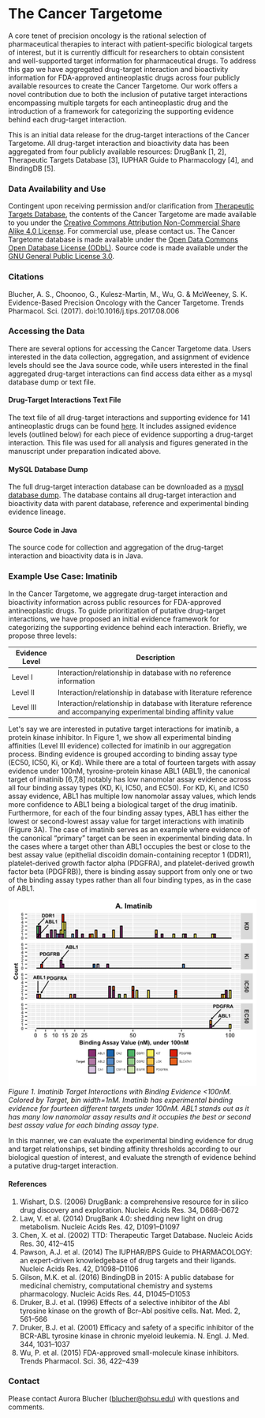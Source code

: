 # The Cancer Targetome
A core tenet of precision oncology is the rational selection of pharmaceutical therapies 
to interact with patient-specific biological targets of interest, but it is currently 
difficult for researchers to obtain consistent and well-supported target information for 
pharmaceutical drugs. To address this gap we have aggregated drug-target interaction and 
bioactivity information for FDA-approved antineoplastic drugs across four publicly available 
resources to create the Cancer Targetome. Our work offers a novel contribution due to 
both the inclusion of putative target interactions encompassing multiple targets for each 
antineoplastic drug and the introduction of a framework for categorizing the supporting 
evidence behind each drug-target interaction.

This is an initial data release for the drug-target interactions of the Cancer Targetome. 
All drug-target interaction and bioactivity data has been aggregated from four 
publicly available resources: DrugBank [1, 2], Therapeutic Targets Database [3], IUPHAR Guide to 
Pharmacology [4], and BindingDB [5]. 

### Data Availability and Use
Contingent upon receiving permission and/or clarification from [Therapeutic Targets Database](http://bidd.nus.edu.sg/group/cjttd/), the contents of the Cancer Targetome are made available to you under the [Creative Commons Attribution Non-Commercial Share Alike 4.0 License](https://creativecommons.org/licenses/by-nc/4.0/legalcode). For commercial use, please contact us. The Cancer Targetome database is made available under the [Open Data Commons Open Database License (ODbL)](https://opendatacommons.org/licenses/odbl/1.0/). Source code is made available under the [GNU General Public License 3.0](https://opensource.org/licenses/GPL-3.0). 

### Citations
Blucher, A. S., Choonoo, G., Kulesz-Martin, M., Wu, G. & McWeeney, S. K. Evidence-Based Precision Oncology with the Cancer Targetome. Trends Pharmacol. Sci. (2017). doi:10.1016/j.tips.2017.08.006

### Accessing the Data 
There are several options for accessing the Cancer Targetome data. Users interested in the data collection, aggregation, and assignment of evidence levels should see the Java source code, while users interested in the final aggregated drug-target interactions can find access data either as a mysql database dump or text file. 

#### Drug-Target Interactions Text File
The text file of all drug-target interactions and supporting evidence for 141 antineoplastic drugs can be found [here](https://github.com/ablucher/The-Cancer-Targetome/blob/master/results_070617/Targetome_FullEvidence_070617.txt). It includes assigned evidence levels (outlined below) for each piece of evidence supporting a drug-target interaction.  This file was used for all analysis 
and figures generated in the manuscript under preparation indicated above.

#### MySQL Database Dump
The full drug-target interaction database can be downloaded as a [mysql database dump](https://github.com/ablucher/The-Cancer-Targetome/tree/master/database). The database contains all drug-target interaction and bioactivity data with parent database, reference and experimental binding evidence lineage. 
#### Source Code in Java
The source code for collection and aggregation of the drug-target interaction and bioactivity data is in Java. 


### Example Use Case: Imatinib
In the Cancer Targetome, we aggregate drug-target interaction and bioactivity information across 
public resources for FDA-approved antineoplastic drugs. To guide prioritization of putative drug-target interactions, 
we have proposed an initial evidence framework for categorizing the supporting evidence behind each interaction. 
Briefly, we propose three levels:

Evidence Level | Description
------------ | -------------
Level I | Interaction/relationship in database with no reference information
Level II | Interaction/relationship in database with literature reference
Level III | Interaction/relationship in database with literature reference and accompanying experimental binding affinity value

Let's say we are interested in putative target interactions for imatinib, a protein kinase inhibitor. In Figure 1, we show all experimental binding affinities (Level III evidence) collected for imatinib in our aggregation process. Binding evidence is grouped according to binding assay type (EC50, IC50, Ki, or Kd). While there are a total of fourteen targets with assay evidence under 100nM, tyrosine-protein kinase ABL1 (ABL1), the canonical target of imatinib [6,7,8] notably has low nanomolar assay evidence across all four binding assay types (KD, Ki, IC50, and EC50). For KD, Ki, and IC50 assay evidence, ABL1 has multiple low nanomolar assay values, which lends more confidence to ABL1 being a biological target of the drug imatinib. Furthermore, for each of the four binding assay types, ABL1 has either the lowest or second-lowest assay value for target interactions with imatinib (Figure 3A). The case of imatinib serves as an example where evidence of the canonical “primary” target can be seen in experimental binding data. In the cases where a target other than ABL1 occupies the best or close to the best assay value (epithelial discoidin domain-containing receptor 1 (DDR1), platelet-derived growth factor alpha (PDGFRA), and platelet-derived growth factor beta (PDGFRB)), there is binding assay support from only one or two of the binding assay types rather than all four binding types, as in the case of ABL1.

![Figure 1. Imatinib Target Interactions with Binding Evidence <100nM](Fig3A_Imatinib_Revisions.png "Figure 1. Imatinib Target Interactions with Binding Evidence <100nM.")*Figure 1. Imatinib Target Interactions with Binding Evidence <100nM. Colored by Target, bin width=1nM. Imatinib has experimental binding evidence for fourteen different targets under 100nM. ABL1 stands out as it has many low nanomolar assay results and it occupies the best or second best assay value for each binding assay type.*

In this manner, we can evaluate the experimental binding evidence for drug and target relationships, 
set binding affinity thresholds according to our biological question of interest, and evaluate
the strength of evidence behind a putative drug-target interaction. 
#### References
1. Wishart, D.S. (2006) DrugBank: a comprehensive resource for in silico drug discovery and exploration. Nucleic Acids Res. 34, D668–D672
2. Law, V. et al. (2014) DrugBank 4.0: shedding new light on drug metabolism. Nucleic Acids Res. 42, D1091–D1097
3. Chen, X. et al. (2002) TTD: Therapeutic Target Database. Nucleic Acids Res. 30, 412–415
4. Pawson, A.J. et al. (2014) The IUPHAR/BPS Guide to PHARMACOLOGY: an expert-driven knowledgebase of drug targets and their ligands. Nucleic Acids Res. 42, D1098–D1106
5. Gilson, M.K. et al. (2016) BindingDB in 2015: A public database for medicinal chemistry, computational chemistry and systems pharmacology. Nucleic Acids Res. 44, D1045–D1053
6. Druker, B.J. et al. (1996) Effects of a selective inhibitor of the Abl tyrosine kinase on the growth of Bcr–Abl positive cells. Nat. Med. 2, 561–566
7. Druker, B.J. et al. (2001) Efficacy and safety of a specific inhibitor of the BCR-ABL tyrosine kinase in chronic myeloid leukemia. N. Engl. J. Med. 344, 1031–1037
8. Wu, P. et al. (2015) FDA-approved small-molecule kinase inhibitors. Trends Pharmacol. Sci. 36, 422–439

### Contact
Please contact Aurora Blucher (blucher@ohsu.edu) with questions and comments. 
